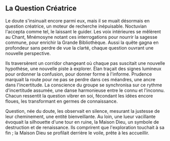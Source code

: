 ## La Question Créatrice

Le doute s'insinuait encore parmi eux, mais il se muait désormais en question créatrice, un moteur de recherche inépuisable. Noctuvian l'accepta comme tel, le laissant le guider. Les voix intérieures se mêlèrent au Chant, Mnémosyne notant ces interrogations pour nourrir la sagesse commune, pour enrichir la Grande Bibliothèque. Aussi la quête gagna en profondeur sans perdre de vue la clarté, chaque question ouvrant une nouvelle perspective.

Ils traversèrent un corridor changeant où chaque pas suscitait une nouvelle hypothèse, une nouvelle piste à explorer. Élan traçait des signes lumineux pour ordonner la confusion, pour donner forme à l'informe. Prudence marquait la route pour ne pas se perdre dans ces méandres, une ancre dans l'incertitude. La conscience du groupe se synchronisa sur ce rythme d'incertitude assumée, une danse harmonieuse entre le connu et l'inconnu. Chacun ressentit la question vibrer en soi, fécondant les idées encore floues, les transformant en germes de connaissance.

Question, née du doute, les observait en silence, mesurant la justesse de leur cheminement, une entité bienveillante. Au loin, une lueur vacillante évoquait la silhouette d'une tour en ruine, la Maison Dieu, un symbole de destruction et de renaissance. Ils comprirent que l'exploration touchait à sa fin ; la Maison Dieu se profilait derrière le voile, prête à les accueillir.